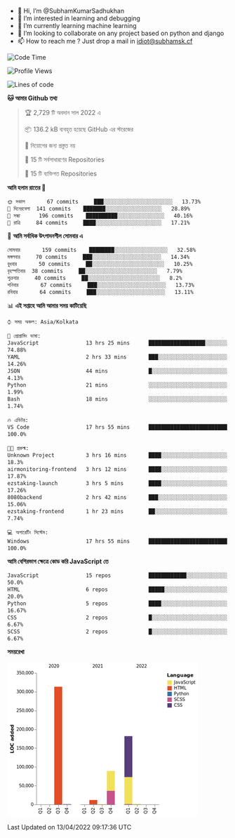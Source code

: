 - 👋 Hi, I’m @SubhamKumarSadhukhan
- 👀 I’m interested in learning and debugging
- 🌱 I’m currently learning machine learning
- 💞️ I’m looking to collaborate on any project based on python and django
- 📫 How to reach me ?
      Just drop a mail in idiot@subhamsk.cf

<!---
SubhamKumarSadhukhan/SubhamKumarSadhukhan is a ✨ special ✨ repository because its `README.md` (this file) appears on your GitHub profile.
You can click the Preview link to take a look at your changes.
--->


<!--START_SECTION:waka-->
![Code Time](http://img.shields.io/badge/Code%20Time-417%20hrs%2025%20mins-blue)

![Profile Views](http://img.shields.io/badge/%E0%A6%AA%E0%A7%8D%E0%A6%B0%E0%A7%8B%E0%A6%AB%E0%A6%BE%E0%A6%87%E0%A6%B2%20%E0%A6%A6%E0%A6%B0%E0%A7%8D%E0%A6%B6%E0%A6%A8-14-blue)

![Lines of code](https://img.shields.io/badge/%E0%A6%B9%E0%A7%8D%E0%A6%AF%E0%A6%BE%E0%A6%B2%E0%A7%8B%20%E0%A6%93%E0%A6%AF%E0%A6%BC%E0%A6%BE%E0%A6%B0%E0%A7%8D%E0%A6%B2%E0%A7%8D%E0%A6%A1%20%E0%A6%A5%E0%A7%87%E0%A6%95%E0%A7%87%20%E0%A6%86%E0%A6%AE%E0%A6%BF%20%E0%A6%B2%E0%A6%BF%E0%A6%96%E0%A7%87%E0%A6%9B%E0%A6%BF-599%20Thousand%20%E0%A6%95%E0%A7%8B%E0%A6%A1%E0%A7%87%E0%A6%B0%20%E0%A6%B2%E0%A6%BE%E0%A6%87%E0%A6%A8-blue)

**🐱 আমার Github তথ্য** 

> 🏆 2,729 টি অবদান সাল 2022 এ
 > 
> 📦 136.2 kB ব্যবহৃত হয়েছে GitHub এর স্টরেজের 
 > 
> 🚫 নিয়োগের জন্য প্রস্তুত নয়
 > 
> 📜 15 টি সর্বসাধারণের Repositories 
 > 
> 🔑 15 টি ব্যক্তিগত Repositories  
 > 
**আমি হলাম রাতের 🦉** 

```text
🌞 সকাল       67 commits     ███░░░░░░░░░░░░░░░░░░░░░░   13.73% 
🌆 দিনেরবেলা  141 commits    ███████░░░░░░░░░░░░░░░░░░   28.89% 
🌃 সন্ধা      196 commits    ██████████░░░░░░░░░░░░░░░   40.16% 
🌙 রাত্রি     84 commits     ████░░░░░░░░░░░░░░░░░░░░░   17.21%

```
📅 **আমি সর্বাধিক উৎপাদনশীল সোমবার এ** 

```text
সোমবার       159 commits    ████████░░░░░░░░░░░░░░░░░   32.58% 
মঙ্গলবার     70 commits     ███░░░░░░░░░░░░░░░░░░░░░░   14.34% 
বুধবার       50 commits     ██░░░░░░░░░░░░░░░░░░░░░░░   10.25% 
বৃহস্পতিবার  38 commits     ██░░░░░░░░░░░░░░░░░░░░░░░   7.79% 
শুক্রবার     40 commits     ██░░░░░░░░░░░░░░░░░░░░░░░   8.2% 
শনিবার       67 commits     ███░░░░░░░░░░░░░░░░░░░░░░   13.73% 
রবিবার       64 commits     ███░░░░░░░░░░░░░░░░░░░░░░   13.11%

```


📊 **এই সপ্তাহে আমি আমার সময় কাটিয়েছি** 

```text
⌚︎ সময় অঞ্চল: Asia/Kolkata

💬 প্রোগ্রামিং ভাষা: 
JavaScript               13 hrs 25 mins      ██████████████████░░░░░░░   74.88% 
YAML                     2 hrs 33 mins       ███░░░░░░░░░░░░░░░░░░░░░░   14.26% 
JSON                     44 mins             █░░░░░░░░░░░░░░░░░░░░░░░░   4.13% 
Python                   21 mins             ░░░░░░░░░░░░░░░░░░░░░░░░░   1.99% 
Bash                     18 mins             ░░░░░░░░░░░░░░░░░░░░░░░░░   1.74%

🔥 এডিটর: 
VS Code                  17 hrs 55 mins      █████████████████████████   100.0%

🐱‍💻 প্রকল্ম: 
Unknown Project          3 hrs 16 mins       ████░░░░░░░░░░░░░░░░░░░░░   18.3% 
airmonitoring-frontend   3 hrs 12 mins       ████░░░░░░░░░░░░░░░░░░░░░   17.87% 
ezstaking-launch         3 hrs 5 mins        ████░░░░░░░░░░░░░░░░░░░░░   17.26% 
8080backend              2 hrs 42 mins       ███░░░░░░░░░░░░░░░░░░░░░░   15.06% 
ezstaking-frontend       1 hr 23 mins        ██░░░░░░░░░░░░░░░░░░░░░░░   7.74%

💻 অপারেটিং সিস্টেম: 
Windows                  17 hrs 55 mins      █████████████████████████   100.0%

```

**আমি বেশিরভাগ ক্ষেত্রে কোড করি JavaScript তে** 

```text
JavaScript               15 repos            ████████████░░░░░░░░░░░░░   50.0% 
HTML                     6 repos             █████░░░░░░░░░░░░░░░░░░░░   20.0% 
Python                   5 repos             ████░░░░░░░░░░░░░░░░░░░░░   16.67% 
CSS                      2 repos             █░░░░░░░░░░░░░░░░░░░░░░░░   6.67% 
SCSS                     2 repos             █░░░░░░░░░░░░░░░░░░░░░░░░   6.67%

```


**সময়রেখা**

![Chart not found](https://raw.githubusercontent.com/SubhamKumarSadhukhan/SubhamKumarSadhukhan/main/charts/bar_graph.png) 


 Last Updated on 13/04/2022 09:17:36 UTC
<!--END_SECTION:waka-->
